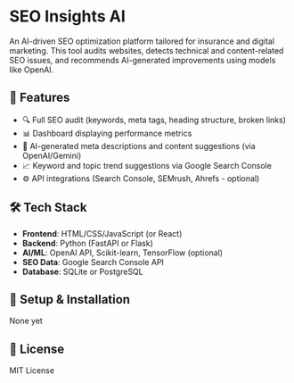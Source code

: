 # SEO Insights AI

An AI-driven SEO optimization platform tailored for insurance and digital marketing. This tool audits websites, detects technical and content-related SEO issues, and recommends AI-generated improvements using models like OpenAI.

## 🚀 Features

- 🔍 Full SEO audit (keywords, meta tags, heading structure, broken links)
- 📊 Dashboard displaying performance metrics
- 🧠 AI-generated meta descriptions and content suggestions (via OpenAI/Gemini)
- 📈 Keyword and topic trend suggestions via Google Search Console
- ⚙️ API integrations (Search Console, SEMrush, Ahrefs - optional)

## 🛠️ Tech Stack

- **Frontend**: HTML/CSS/JavaScript (or React)
- **Backend**: Python (FastAPI or Flask)
- **AI/ML**: OpenAI API, Scikit-learn, TensorFlow (optional)
- **SEO Data**: Google Search Console API
- **Database**: SQLite or PostgreSQL

## 🧰 Setup & Installation
None yet

## 📜 License

MIT License
